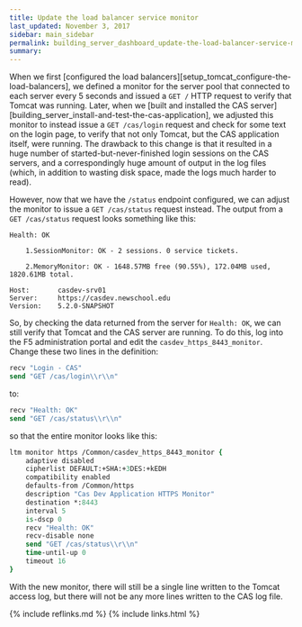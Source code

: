 ```yaml
---
title: Update the load balancer service monitor
last_updated: November 3, 2017
sidebar: main_sidebar
permalink: building_server_dashboard_update-the-load-balancer-service-monitor.html
summary:
---
```


When we first [configured the load balancers][setup_tomcat_configure-the-load-balancers], we defined a monitor for the server pool that connected to each server every 5 seconds and issued a `GET /` HTTP request to verify that Tomcat was running. Later, when we [built and installed the CAS server][building_server_install-and-test-the-cas-application], we adjusted this monitor to instead issue a `GET /cas/login` request and check for some text on the login page, to verify that not only Tomcat, but the CAS application itself, were running. The drawback to this change is that it resulted in a huge number of started-but-never-finished login sessions on the CAS servers, and a correspondingly huge amount of output in the log files (which, in addition to wasting disk space, made the logs much harder to read).

However, now that we have the `/status` endpoint configured, we can adjust the monitor to issue a `GET /cas/status` request instead. The output from a `GET /cas/status` request looks something like this:

```
Health: OK

	1.SessionMonitor: OK - 2 sessions. 0 service tickets.

	2.MemoryMonitor: OK - 1648.57MB free (90.55%), 172.04MB used, 1820.61MB total.

Host:		casdev-srv01
Server:		https://casdev.newschool.edu
Version:	5.2.0-SNAPSHOT
```

So, by checking the data returned from the server for `Health: OK`, we can still verify that Tomcat and the CAS server are running. To do this, log into the F5 administration portal and edit the `casdev_https_8443_monitor`. Change these two lines in the definition:

```tcl
recv "Login - CAS"
send "GET /cas/login\\r\\n"
```

to:

```tcl
recv "Health: OK"
send "GET /cas/status\\r\\n"
```

so that the entire monitor looks like this:

```tcl
ltm monitor https /Common/casdev_https_8443_monitor {
    adaptive disabled
    cipherlist DEFAULT:+SHA:+3DES:+kEDH
    compatibility enabled
    defaults-from /Common/https
    description "Cas Dev Application HTTPS Monitor"
    destination *:8443
    interval 5
    is-dscp 0
    recv "Health: OK"
    recv-disable none
    send "GET /cas/status\\r\\n"
    time-until-up 0
    timeout 16
}
```

With the new monitor, there will still be a single line written to the Tomcat access log, but there will not be any more lines written to the CAS log file.

{% include reflinks.md %}
{% include links.html %}

